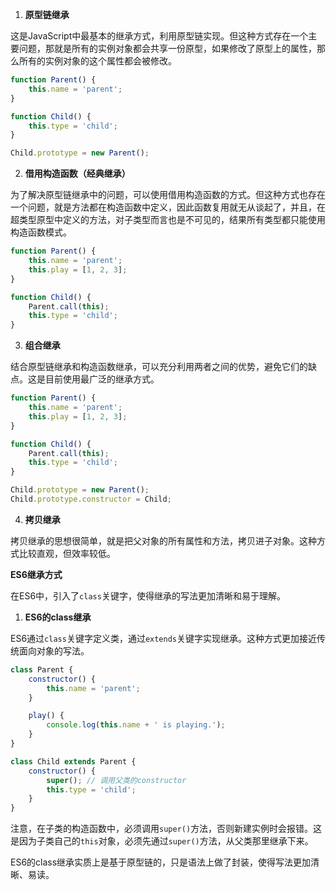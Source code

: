 1. **原型链继承**

这是JavaScript中最基本的继承方式，利用原型链实现。但这种方式存在一个主要问题，那就是所有的实例对象都会共享一份原型，如果修改了原型上的属性，那么所有的实例对象的这个属性都会被修改。


```javascript
function Parent() {
    this.name = 'parent';
}

function Child() {
    this.type = 'child';
}

Child.prototype = new Parent();
```
2. **借用构造函数（经典继承）**

为了解决原型链继承中的问题，可以使用借用构造函数的方式。但这种方式也存在一个问题，就是方法都在构造函数中定义，因此函数复用就无从谈起了，并且，在超类型原型中定义的方法，对子类型而言也是不可见的，结果所有类型都只能使用构造函数模式。


```javascript
function Parent() {
    this.name = 'parent';
    this.play = [1, 2, 3];
}

function Child() {
    Parent.call(this);
    this.type = 'child';
}
```
3. **组合继承**

结合原型链继承和构造函数继承，可以充分利用两者之间的优势，避免它们的缺点。这是目前使用最广泛的继承方式。


```javascript
function Parent() {
    this.name = 'parent';
    this.play = [1, 2, 3];
}

function Child() {
    Parent.call(this);
    this.type = 'child';
}

Child.prototype = new Parent();
Child.prototype.constructor = Child;
```
4. **拷贝继承**

拷贝继承的思想很简单，就是把父对象的所有属性和方法，拷贝进子对象。这种方式比较直观，但效率较低。

**ES6继承方式**

在ES6中，引入了`class`关键字，使得继承的写法更加清晰和易于理解。

1. **ES6的class继承**

ES6通过`class`关键字定义类，通过`extends`关键字实现继承。这种方式更加接近传统面向对象的写法。


```javascript
class Parent {
    constructor() {
        this.name = 'parent';
    }

    play() {
        console.log(this.name + ' is playing.');
    }
}

class Child extends Parent {
    constructor() {
        super(); // 调用父类的constructor
        this.type = 'child';
    }
}
```
注意，在子类的构造函数中，必须调用`super()`方法，否则新建实例时会报错。这是因为子类自己的`this`对象，必须先通过`super()`方法，从父类那里继承下来。

ES6的class继承实质上是基于原型链的，只是语法上做了封装，使得写法更加清晰、易读。
